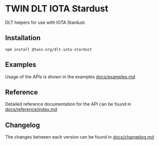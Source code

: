 # TWIN DLT IOTA Stardust

DLT helpers for use with IOTA Stardust.

## Installation

```shell
npm install @twin.org/dlt-iota-stardust
```

## Examples

Usage of the APIs is shown in the examples [docs/examples.md](docs/examples.md)

## Reference

Detailed reference documentation for the API can be found in [docs/reference/index.md](docs/reference/index.md)

## Changelog

The changes between each version can be found in [docs/changelog.md](docs/changelog.md)
